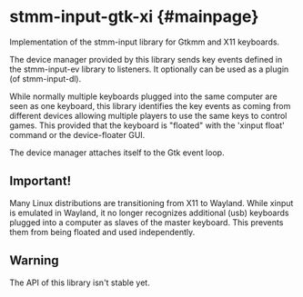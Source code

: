 stmm-input-gtk-xi                                                  {#mainpage}
=================

Implementation of the stmm-input library for Gtkmm and X11 keyboards.

The device manager provided by this library sends key events defined in the
stmm-input-ev library to listeners.
It optionally can be used as a plugin (of stmm-input-dl).

While normally multiple keyboards plugged into the same computer are seen as
one keyboard, this library identifies the key events as coming from different
devices allowing multiple players to use the same keys to control games.
This provided that the keyboard is "floated" with the 'xinput float' command
or the device-floater GUI.

The device manager attaches itself to the Gtk event loop.


Important!
----------
Many Linux distributions are transitioning from X11 to Wayland.
While xinput is emulated in Wayland, it no longer recognizes additional
(usb) keyboards plugged into a computer as slaves of the master keyboard.
This prevents them from being floated and used independently.



Warning
-------
The API of this library isn't stable yet.
